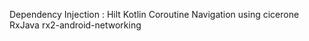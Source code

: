 Dependency Injection : Hilt
Kotlin Coroutine
Navigation using cicerone
RxJava
rx2-android-networking
